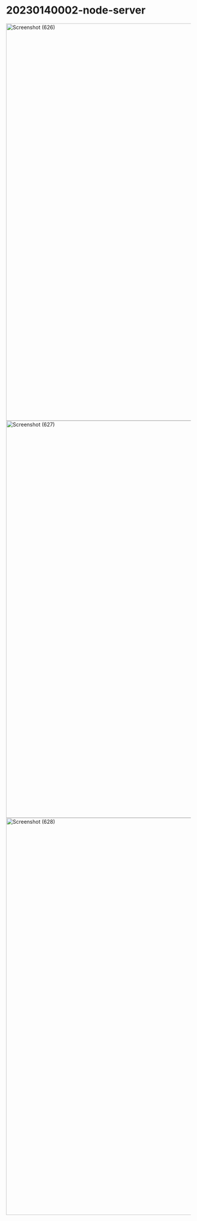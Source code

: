 ﻿# 20230140002-node-server

<img width="1920" height="1080" alt="Screenshot (626)" src="https://github.com/user-attachments/assets/178aca7e-eb2c-4220-8a65-7aaae8ea3221" />
<img width="1920" height="1080" alt="Screenshot (627)" src="https://github.com/user-attachments/assets/950ad041-c49a-4b7a-a2dc-7228e50a70cb" />
<img width="1920" height="1080" alt="Screenshot (628)" src="https://github.com/user-attachments/assets/47751f55-d21b-4f28-ae5b-e709ec7e9343" />

